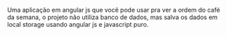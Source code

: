 Uma aplicação em angular js que você pode usar pra ver a ordem do café da semana, o projeto não utiliza banco de dados, mas salva os dados em local storage  usando angular js e javascript puro.
